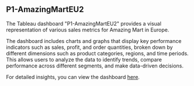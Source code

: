## P1-AmazingMartEU2
The Tableau dashboard "P1-AmazingMartEU2" provides a visual representation of various sales metrics for Amazing Mart in Europe.

The dashboard includes charts and graphs that display key performance indicators such as sales, profit, and order quantities, broken down by different dimensions such as product categories, regions, and time periods. This allows users to analyze the data to identify trends, compare performance across different segments, and make data-driven decisions.

For detailed insights, you can view the dashboard [here](https://public.tableau.com/views/P1-AmazingMartEU2_17230483118050/Dashboard2?:language=en-US&publish=yes&:sid=&:redirect=auth&:display_count=n&:origin=viz_share_link).





